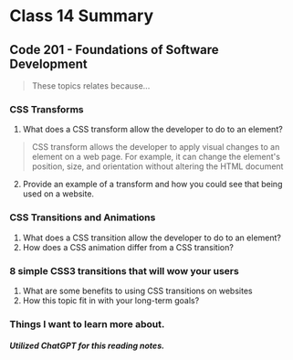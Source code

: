 # Class 14 Summary
## Code 201 - Foundations of Software Development

> These topics relates because...

### CSS Transforms
1. What does a CSS transform allow the developer to do to an element?
> CSS transform allows the developer to apply visual changes to an element on a web page. For example, it can change the element's position, size, and orientation without altering the HTML document
2. Provide an example of a transform and how you could see that being used on a website.

### CSS Transitions and Animations
1. What does a CSS transition allow the developer to do to an element?
2. How does a CSS animation differ from a CSS transition?

### 8 simple CSS3 transitions that will wow your users
1. What are some benefits to using CSS transitions on websites
2. How this topic fit in with your long-term goals?

### Things I want to learn more about.
> 

##### Utilized ChatGPT for this reading notes.